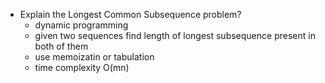 - Explain the Longest Common Subsequence problem?
  - dynamic programming
  - given two sequences find length of longest subsequence present in both of them 
  - use memoizatin or tabulation 
  - time complexity O(mn)